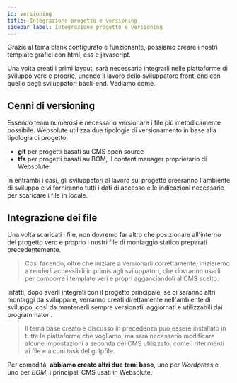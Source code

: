 ```yaml
---
id: versioning
title: Integrazione progetto e versioning
sidebar_label: Integrazione progetto e versioning
---
```


Grazie al tema blank configurato e funzionante, possiamo creare i nostri template grafici con html, css e javascript. 

Una volta creati i primi layout, sarà necessario integrarli nelle piattaforme di sviluppo vere e proprie, unendo il lavoro dello sviluppatore front-end con quello degli sviluppatori back-end. Vediamo come.

## Cenni di versioning

Essendo team numerosi è necessario versionare i file più metodicamente possibile. Websolute utilizza due tipologie di versionamento in base alla tipologia di progetto: 

* __git__ per progetti basati su CMS open source
* __tfs__ per progetti basati su BOM, il content manager proprietario di Websolute

In entrambi i casi, gli sviluppatori al lavoro sul progetto creeranno l'ambiente di sviluppo e vi forniranno tutti i dati di accesso e le indicazioni necessarie per scaricare i file in locale.  

## Integrazione dei file

Una volta scaricati i file, non dovremo far altro che posizionare all'interno del progetto vero e proprio i nostri file di montaggio statico preparati precedentemente. 

>Così facendo, oltre che iniziare a versionarli correttamente, inizieremo a renderli accessibili in primis agli sviluppatori, che dovranno usarli per comporre i template veri e propri agganciandoli al CMS scelto. 

Infatti, dopo averli integrati con il progetto principale, se ci saranno altri montaggi da sviluppare, verranno creati direttamente nell'ambiente di sviluppo, così da mantenerli sempre versionati, aggiornati e utilizzabili dai programmatori. 

>Il tema base creato e discusso in precedenza può essere installato in tutte le piattaforme che vogliamo, ma sarà necessario modificare alcune impostazioni a seconda del CMS utilizzato, come i riferimenti ai file e alcuni task del gulpfile. 

Per comodità, __abbiamo creato altri due temi base__, uno per *Wordpress* e uno per *BOM*, i principali CMS usati in Websolute.
